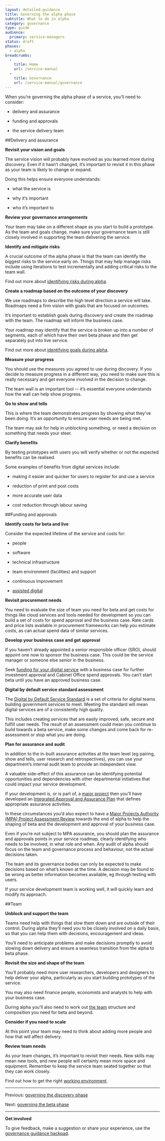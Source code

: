 ```yaml
---
layout: detailed-guidance
title: Governing the alpha phase
subtitle: What to do in alpha
category: governance
type: guide
audience:
  primary: service-managers
status: draft
phases:
  - alpha
breadcrumbs:
  -
    title: Home
    url: /service-manual
  -
    title: Governance
    url: /service-manual/governance
---
```


When you’re governing the alpha phase of a service, you’ll need to consider:

* delivery and assurance

* funding and approvals

* the service delivery team

##Delivery and assurance

**Revisit your vision and goals**

The service vision will probably have evolved as you learned more during discovery. Even if it hasn’t changed, it’s important to revisit it in this phase as your team is likely to change or expand. 

Doing this helps ensure everyone understands:

* what the service is

* why it’s important

* who it’s important to

**Review your governance arrangements**

Your team may take on a different shape as you start to build a prototype. As the team and goals change, make sure your governance team is still closely involved in supporting the team delivering the service.

**Identify and mitigate risks**

A crucial outcome of the alpha phase is that the team can identify the biggest risks to the service early on. Things that may help manage risks include using iterations to test incrementally and adding critical risks to the team wall.

Find out more about [identifying risks during alpha](/service-manual/phases/ideal-alphas#identifying-risks).

**Create a roadmap based on the outcome of your discovery**

We use roadmaps to describe the high level direction a service will take. Roadmaps need a firm vision with goals that are focused on outcomes. 

It’s important to establish goals during discovery and create the roadmap with the team. The roadmap will inform the business case.

Your roadmap may identify that the service is broken up into a number of segments, each of which have their own beta phase and then get separately put into live service.

Find out more about [identifying goals during alpha](/service-manual/phases/ideal-alphas#identifying-goals).

**Measure your progress**

You should use the measures you agreed to use during discovery. If you decide to measure progress in a different way, you need to make sure this is really necessary and get everyone involved in the decision to change.

The team wall is an important tool -- it’s essential everyone understands how the wall can help show progress.

**Go to show and tells**

This is where the team demonstrates progress by showing what they’ve been doing. It’s an opportunity to ensure user needs are being met. 

The team may ask for help in unblocking something, or need a decision on something that needs your steer.

**Clarify benefits**

By testing prototypes with users you will verify whether or not the expected benefits can be realised.

Some examples of benefits from digital services include:

* making it easier and quicker for users to register for and use a service 

* reduction of print and post costs

* more accurate user data

* cost reduction through labour saving

##Funding and approvals

**Identify costs for beta and live**

Consider the expected lifetime of the service and costs for:

* people

* software

* technical infrastructure 

* team environment (facilities) and support

* continuous improvement

* [assisted digital](/service-manual/assisted-digital/)

**Revisit procurement needs**

You need to evaluate the size of team you need for beta and get costs for things like cloud services and tools needed for development so you can build a set of costs for spend approval and the business case.
Rate cards and price lists available in procurement frameworks can help you estimate costs, as can actual spend data of similar services.

**Develop your business case and get approval**

If you haven’t already appointed a senior responsible officer (SRO), should appoint one now to sponsor the business case. This could be the service manager or someone else senior in the business.

Seek [funding for your digital service](/service-manual/governance/funding-your-digital-service) with a business case for further investment approval and Cabinet Office spend approvals. You can’t start beta until you have an approved business case.

**Digital by default service standard assessment**

The [Digital by Default Service Standard](/service-manual/digital-by-default) is a set of criteria for digital teams building government services to meet. Meeting the standard will mean digital services are of a consistently high quality. 

This includes creating services that are easily improved, safe, secure and fulfill user needs. The result of an assessment could mean you continue to build towards a beta service, make some changes and come back for re-assessment or stop what you are doing.

**Plan for assurance and audit**

In addition to the in-built assurance activities at the team level (eg pairing, show and tells, user research and retrospectives), you can use your department’s internal audit team to provide an independent view.

A valuable side-effect of this assurance can be identifying potential opportunities and dependencies with other departmental initiatives that could impact your service development.

If your development is, or is part of, a [major project](https://www.gov.uk/government/groups/major-projects-authority) then you’ll have developed an [Integrated Approval and Assurance Plan](https://www.gov.uk/government/uploads/system/uploads/attachment_data/file/61374/MPA_20Guidance.pdf) that defines appropriate assurance activities.

In these circumstances you’d also expect to have a [Major Projects Authority (MPA) Project Assessment Review](https://www.gov.uk/government/uploads/system/uploads/attachment_data/file/61378/MPA_20PAR_20guidance_20for_20Departments.pdf) towards the end of alpha to help the shaping of beta and the development and approval of your business case.

Even if you’re not subject to MPA assurance, you should plan the assurance and approvals points in your service roadmap, clearly identifying who needs to be involved, in what role and when.
Any audit of alpha should focus on the team and governance process and behaviour, not the actual decisions taken.

The team and its governance bodies can only be expected to make decisions based on what’s known at the time. A decision may be found to be wrong as better information becomes available, eg through testing with users. 

If your service development team is working well, it will quickly learn and modify its approach.

##Team

**Unblock and support the team**

Teams need help with things that slow them down and are outside of their control. During alpha they’ll need you to be closely involved on a daily basis, so that you can help them with decisions, encouragement and ideas.

You’ll need to anticipate problems and make decisions promptly to avoid slowing down delivery and ensure a seamless transition from the alpha to beta phase.

**Revisit the size and shape of the team**

You’ll probably need more user researchers, developers and designers to help deliver your alpha, particularly as you start building prototypes of the service.

You may also need finance people, economists and analysts to help with your business case.

During alpha you’ll also need to work out [the team](/service-manual/the-team/index) structure and composition you need for beta and beyond. 

**Consider if you need to scale**

At this point your team may need to think about adding more people and how that will affect delivery.

**Review team needs**

As your team changes, it’s important to revisit their needs. New skills may mean new tools, and new people will certainly mean more space and equipment. Remember to keep the service team seated together so that they can work closely.

Find out how to get the right [working environment](/service-manual/the-team/working-environment).

<hr>

Previous: [governing the discovery phase](/service-manual/governance/governing-the-discovery-phase)

Next: [governing the beta phase](/service-manual/governance/governing-the-beta-phase)

<hr>

**Get involved**

To give feedback, make a suggestion or share your experience, use the [governance guidance hackpad](https://gds-governance-guidance.hackpad.com/Governing-the-alpha-phase-c2WkmJjBCPv).
 
